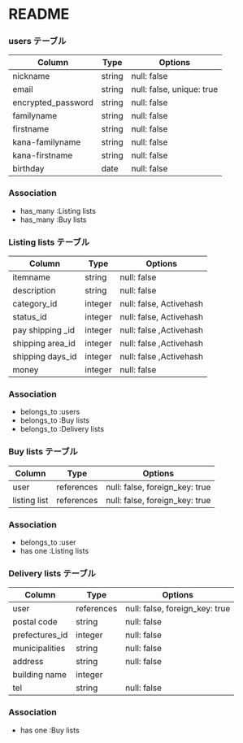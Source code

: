 # README

### users テーブル

| Column              | Type    | Options                  |
| ------------------- | ------- | ------------------------ |
| nickname            | string  | null: false              |
| email               | string  | null: false, unique: true|
| encrypted_password  | string  | null: false              |
| familyname          | string  | null: false              |
| firstname           | string  | null: false              |
| kana-familyname     | string  | null: false              |
| kana-firstname      | string  | null: false              |
| birthday            | date    | null: false              |


### Association
- has_many :Listing lists
- has_many :Buy lists 


### Listing lists テーブル

| Column                | Type             | Options                |
| ----------------------| ---------------- | ---------------------- |
| itemname              | string           | null: false            | 
| description           | string           | null: false            | 
| category_id           | integer          | null: false, Activehash| 
| status_id             | integer          | null: false, Activehash|
| pay shipping _id      | integer          | null: false ,Activehash|
| shipping area_id      | integer          | null: false ,Activehash|
| shipping days_id      | integer          | null: false ,Activehash|
| money                 | integer          | null: false            |


### Association

- belongs_to :users
- belongs_to :Buy lists
- belongs_to :Delivery  lists


### Buy lists テーブル

| Column            | Type             | Options                         |
| ------------------| ---------------- | --------------------------------|
| user              | references       | null: false, foreign_key: true  |
| listing list      | references       | null: false, foreign_key: true  |


### Association 
- belongs_to :user
- has one :Listing lists

### Delivery lists テーブル

| Column            | Type             | Options                         |
| ------------------| ---------------- | --------------------------------|
| user              | references       | null: false, foreign_key: true  |
| postal code       | string           | null: false                     |
| prefectures_id    | integer          | null: false                     |
| municipalities    | string           | null: false                     |
| address           | string           | null: false                     |
| building name     | integer          |                                 |
| tel               | string           | null: false                     |


### Association
- has one :Buy lists
